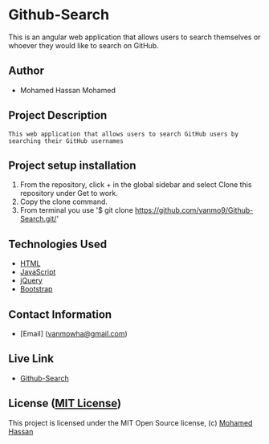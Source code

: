 # Github-Search

This is an angular web application that allows users to search themselves or whoever they would like to search on GitHub.

## Author

-   Mohamed Hassan Mohamed

## Project Description

    This web application that allows users to search GitHub users by searching their GitHub usernames

## Project setup  installation

1.  From the repository, click + in the global sidebar and select Clone this repository under Get to work.
2.  Copy the clone command.
3.  From terminal you use
    '$ git clone <https://github.com/vanmo9/Github-Search.git/>'

## Technologies Used

* [HTML](https://developer.mozilla.org/en-US/docs/Web/HTML)
* [JavaScript](https://www.javascript.com)
* [jQuery](https://jquery.com)
* [Bootstrap](https://getbootstrap.com/)

## Contact Information

*   [Email] (vanmowha@gmail.com)

## Live Link

* [Github-Search](https://gitsearch9.netlify.com/)



## License ([MIT License](http://choosealicense.com/licenses/mit/))
This project is licensed under the MIT Open Source license, (c) [Mohamed Hassan](https://github.com/vanmo9)
